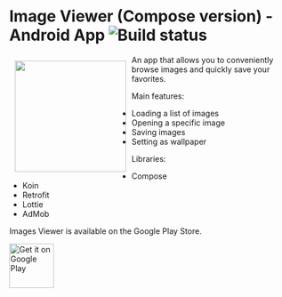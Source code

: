 # Image Viewer (Compose version) - Android App ![Build status](https://github.com/wallabag/android-app/workflows/CI/badge.svg?branch=master)

<img src="https://i.ibb.co/5hK2h4H/savetiklogo-1.png" align="left"
width="200" hspace="10" vspace="10">


An app that allows you to conveniently browse images and quickly save your favorites.

Main features:

- Loading a list of images
- Opening a specific image
- Saving images
- Setting as wallpaper

Libraries:
- Compose
- Koin
- Retrofit
- Lottie
- AdMob

Images Viewer is available on the Google Play Store.

<p align="left">
<a href="https://play.google.com/store/apps/details?id=com.ksnk.image">
    <img alt="Get it on Google Play"
        height="80"
        src="https://play.google.com/intl/en_us/badges/images/generic/en_badge_web_generic.png" />
</a>  
